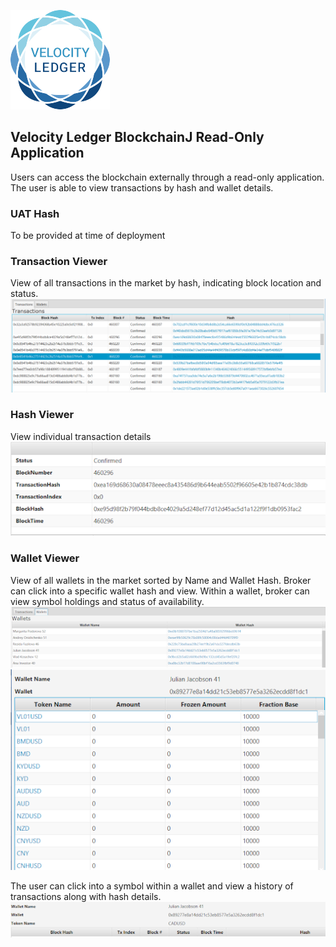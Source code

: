 ![Here](/resources/VL-logo.png "Domain Model")

## Velocity Ledger BlockchainJ Read-Only Application
Users can access the blockchain externally through a read-only application. The user is able to view transactions by hash and wallet details.
### UAT Hash
To be provided at time of deployment

### Transaction Viewer
View of all transactions in the market by hash, indicating block location and status.
![Here](/resources/screen1.png "Transaction Viewer")

### Hash Viewer
View individual transaction details 
![Here](/resources/screen2.png "Hash Viewer")

### Wallet Viewer
View of all wallets in the market sorted by Name and Wallet Hash. Broker can click into a specific wallet hash and view. Within a wallet, broker can view symbol holdings and status of availability. 
![Here](/resources/screen3.png "Wallet Viewer")
![Here](/resources/screen4.png "Wallet Viewer")

The user can click into a symbol within a wallet and view a history of transactions along with hash details.
![Here](/resources/screen5.png "Wallet Viewer")
